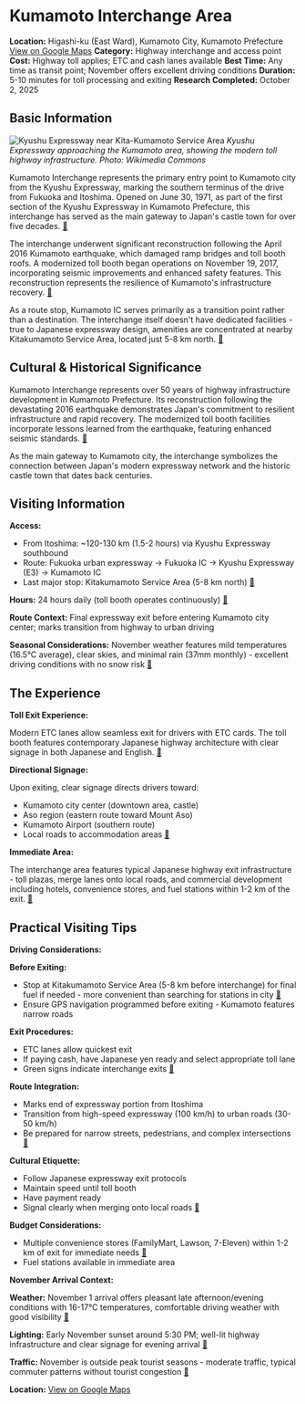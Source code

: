 # Kumamoto Interchange Area

**Location:** Higashi-ku (East Ward), Kumamoto City, Kumamoto Prefecture [View on Google Maps](https://maps.google.com/maps?q=32.803,130.708)
**Category:** Highway interchange and access point
**Cost:** Highway toll applies; ETC and cash lanes available
**Best Time:** Any time as transit point; November offers excellent driving conditions
**Duration:** 5-10 minutes for toll processing and exiting
**Research Completed:** October 2, 2025

## Basic Information

![Kyushu Expressway near Kita-Kumamoto Service Area](https://upload.wikimedia.org/wikipedia/commons/f/f2/Kyushu_EXP_Kumamoto_Shirakawa.jpg)
*Kyushu Expressway approaching the Kumamoto area, showing the modern toll highway infrastructure. Photo: Wikimedia Commons*

Kumamoto Interchange represents the primary entry point to Kumamoto city from the Kyushu Expressway, marking the southern terminus of the drive from Fukuoka and Itoshima. Opened on June 30, 1971, as part of the first section of the Kyushu Expressway in Kumamoto Prefecture, this interchange has served as the main gateway to Japan's castle town for over five decades. [🔗](https://en.wikipedia.org/wiki/Kyushu_Expressway)

The interchange underwent significant reconstruction following the April 2016 Kumamoto earthquake, which damaged ramp bridges and toll booth roofs. A modernized toll booth began operations on November 19, 2017, incorporating seismic improvements and enhanced safety features. This reconstruction represents the resilience of Kumamoto's infrastructure recovery. [🔗](https://ja.wikipedia.org/wiki/熊本インターチェンジ)

As a route stop, Kumamoto IC serves primarily as a transition point rather than a destination. The interchange itself doesn't have dedicated facilities - true to Japanese expressway design, amenities are concentrated at nearby Kitakumamoto Service Area, located just 5-8 km north. [🔗](https://japanshopping.org/search/shops/detail/15569)

## Cultural & Historical Significance

Kumamoto Interchange represents over 50 years of highway infrastructure development in Kumamoto Prefecture. Its reconstruction following the devastating 2016 earthquake demonstrates Japan's commitment to resilient infrastructure and rapid recovery. The modernized toll booth facilities incorporate lessons learned from the earthquake, featuring enhanced seismic standards. [🔗](https://en.wikipedia.org/wiki/Kyushu_Expressway)

As the main gateway to Kumamoto city, the interchange symbolizes the connection between Japan's modern expressway network and the historic castle town that dates back centuries.

## Visiting Information

**Access:**
- From Itoshima: ~120-130 km (1.5-2 hours) via Kyushu Expressway southbound
- Route: Fukuoka urban expressway → Fukuoka IC → Kyushu Expressway (E3) → Kumamoto IC
- Last major stop: Kitakumamoto Service Area (5-8 km north) [🔗](https://japanshopping.org/search/shops/detail/15569)

**Hours:** 24 hours daily (toll booth operates continuously) [🔗](https://www.japan-guide.com/e/e2354.html)

**Route Context:** Final expressway exit before entering Kumamoto city center; marks transition from highway to urban driving

**Seasonal Considerations:** November weather features mild temperatures (16.5°C average), clear skies, and minimal rain (37mm monthly) - excellent driving conditions with no snow risk [🔗](https://www.weather-atlas.com/en/japan/kumamoto-weather-november)

## The Experience

**Toll Exit Experience:**

Modern ETC lanes allow seamless exit for drivers with ETC cards. The toll booth features contemporary Japanese highway architecture with clear signage in both Japanese and English. [🔗](https://www.japan-guide.com/e/e2354.html)

**Directional Signage:**

Upon exiting, clear signage directs drivers toward:
- Kumamoto city center (downtown area, castle)
- Aso region (eastern route toward Mount Aso)
- Kumamoto Airport (southern route)
- Local roads to accommodation areas [🔗](https://kumamoto.guide/en/access/)

**Immediate Area:**

The interchange area features typical Japanese highway exit infrastructure - toll plazas, merge lanes onto local roads, and commercial development including hotels, convenience stores, and fuel stations within 1-2 km of the exit. [🔗](https://www.navitime.co.jp/poi?spot=02061-IC0000120)

## Practical Visiting Tips

**Driving Considerations:**

**Before Exiting:**
- Stop at Kitakumamoto Service Area (5-8 km before interchange) for final fuel if needed - more convenient than searching for stations in city [🔗](https://japanshopping.org/search/shops/detail/15569)
- Ensure GPS navigation programmed before exiting - Kumamoto features narrow roads

**Exit Procedures:**
- ETC lanes allow quickest exit
- If paying cash, have Japanese yen ready and select appropriate toll lane
- Green signs indicate interchange exits [🔗](https://www.japan-guide.com/e/e2354.html)

**Route Integration:**
- Marks end of expressway portion from Itoshima
- Transition from high-speed expressway (100 km/h) to urban roads (30-50 km/h)
- Be prepared for narrow streets, pedestrians, and complex intersections [🔗](https://explore-kumamoto.com/getting-around-kumamoto/)

**Cultural Etiquette:**
- Follow Japanese expressway exit protocols
- Maintain speed until toll booth
- Have payment ready
- Signal clearly when merging onto local roads [🔗](https://www.japan-guide.com/e/e2354.html)

**Budget Considerations:**
- Multiple convenience stores (FamilyMart, Lawson, 7-Eleven) within 1-2 km of exit for immediate needs [🔗](https://soranews24.com/2016/04/21/97-percent-of-kumamoto-convenience-stores-open-for-business-just-three-days-after-major-quakes/)
- Fuel stations available in immediate area

**November Arrival Context:**

**Weather:** November 1 arrival offers pleasant late afternoon/evening conditions with 16-17°C temperatures, comfortable driving weather with good visibility [🔗](https://www.weather-atlas.com/en/japan/kumamoto-weather-november)

**Lighting:** Early November sunset around 5:30 PM; well-lit highway infrastructure and clear signage for evening arrival [🔗](https://www.japan.travel/en/weather/kyushu/)

**Traffic:** November is outside peak tourist seasons - moderate traffic, typical commuter patterns without tourist congestion [🔗](https://www.japan-guide.com/e/e2354.html)

**Location:** [View on Google Maps](https://maps.google.com/maps?q=32.803,130.708)
